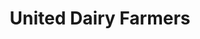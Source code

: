 ---
title: "United Dairy Farmers"
url: /cincinnati/united-dairy-farmers-north-bend-road/
shop: Lebensmittel
---